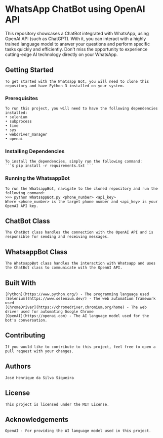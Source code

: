 # WhatsApp ChatBot using OpenAI API
 This repository showcases a ChatBot integrated with WhatsApp, using OpenAI API (such as ChatGPT). With it, you can interact with a highly trained language model to answer your questions and perform specific tasks quickly and efficiently. Don't miss the opportunity to experience cutting-edge AI technology directly on your WhatsApp.

## Getting Started
    To get started with the Whatsapp Bot, you will need to clone this repository and have Python 3 installed on your system.

### Prerequisites
    To run this project, you will need to have the following dependencies installed:
    • selenium
    • subprocess
    • time
    • sys
    • webdriver_manager
    • openai

### Installing Dependencies
    To install the dependencies, simply run the following command:
    ```$ pip install -r requirements.txt ```

### Running the WhatsappBot
    To run the WhatsappBot, navigate to the cloned repository and run the following command:
    >>> python WhatsappBot.py <phone_number> <api_key>
    Where <phone_number> is the target phone number and <api_key> is your OpenAI API key.

## ChatBot Class
    The ChatBot class handles the connection with the OpenAI API and is responsible for sending and receiving messages.

## WhatsappBot Class
    The WhatsappBot class handles the interaction with Whatsapp and uses the ChatBot class to communicate with the OpenAI API.

## Built With
    [Python](https://www.python.org/) - The programming language used
    [Selenium](https://www.selenium.dev/) - The web automation framework used
    [ChromeDriver](https://chromedriver.chromium.org/home) - The web driver used for automating Google Chrome
    [OpenAI](https://openai.com) - The AI language model used for the bot's conversation.

## Contributing
    If you would like to contribute to this project, feel free to open a pull request with your changes.

## Authors
    José Henrique da Silva Siqueira

## License
    This project is licensed under the MIT License.

## Acknowledgements
    OpenAI - For providing the AI language model used in this project.




